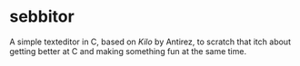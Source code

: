 # sebbitor

A simple texteditor in C, based on _Kilo_ by Antirez, to scratch that itch about getting better at C and making something fun at the same time.
